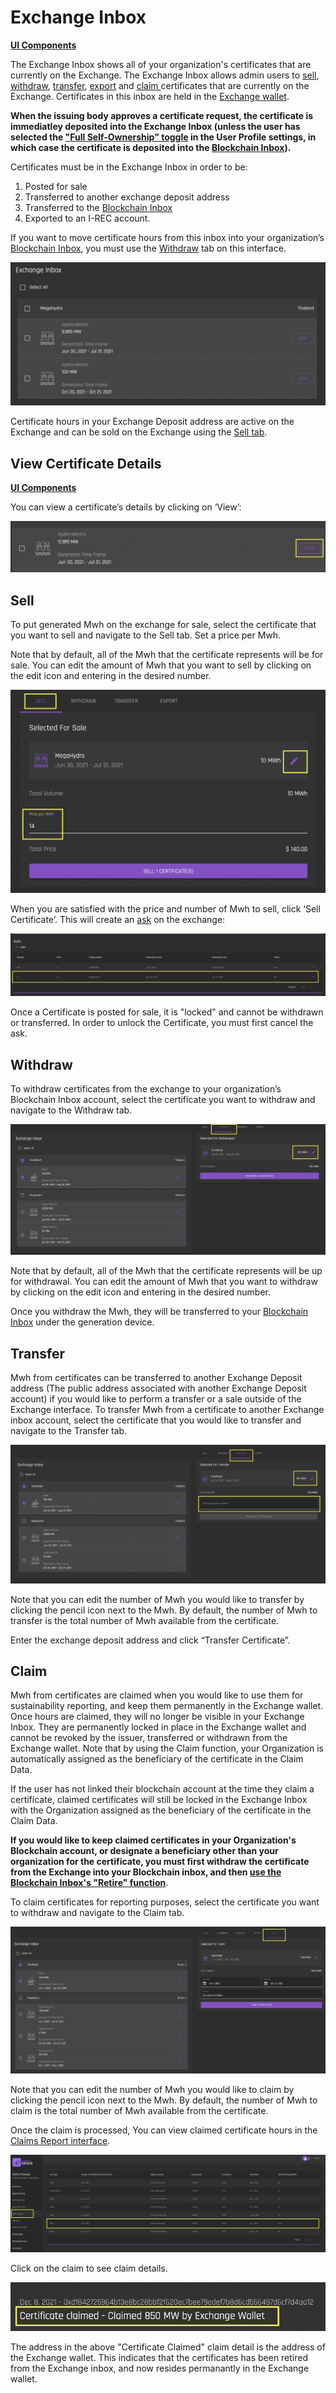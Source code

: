 # Exchange Inbox 
[**UI Components**](https://github.com/energywebfoundation/origin/tree/master/packages/ui/libs/certificate/view/src/pages/ExchangeInboxPage)

The Exchange Inbox shows all of your organization's certificates that are currently on the Exchange. The Exchange Inbox allows admin users to [sell](#sell), [withdraw](#withdraw), [transfer](#transfer), [export](#export) and [claim ](#claim) certificates that are currently on the Exchange. Certificates in this inbox are held in the [Exchange wallet](../user-guide-glossary.md#exchange-wallet).  

**When the issuing body approves a certificate request, the certificate is immediatley deposited into the Exchange Inbox (unless the user has selected the ["Full Self-Ownership" toggle](../user-guide-reg-onboarding.md#full-self-Ownership) in the User Profile settings, in which case the certificate is deposited into the [Blockchain Inbox](./blockchain-inbox.md)).**  

Certificates must be in the Exchange Inbox in order to be:  

1. Posted for sale
2. Transferred to another exchange deposit address
3. Transferred to the [Blockchain Inbox](./blockchain-inbox.md)
4. Exported to an I-REC account. 

If you want to move certificate hours from this inbox into your organization’s [Blockchain Inbox](./blockchain-inbox.md), you must use the [Withdraw](#withdraw) tab on this interface. 

![Certificates-exchangeinbox](../images/certificates/certificates-exchangeinbox.png)  

Certificate hours in your Exchange Deposit address are active on the Exchange and can be sold on the Exchange using the [Sell tab](#sell).

## View Certificate Details
[**UI Components**](https://github.com/energywebfoundation/origin/tree/master/packages/ui/libs/certificate/view/src/pages/DetailViewPage)

You can view a certificate’s details by clicking on ‘View’:

![Certificate-viewdetailsbutton](../images/certificates/certificate-viewdetailsbutton.png)

## Sell 

To put generated Mwh on the exchange for sale, select the certificate that you want to sell and navigate to the Sell tab. Set a price per Mwh. 

Note that by default, all of the Mwh that the certificate represents will be for sale. You can edit the amount of Mwh that you want to sell by clicking on the edit icon and entering in the desired number. 

![certificate-sell](../images/certificates/certificate-sell.png)

When you are satisfied with the price and number of Mwh to sell, click ‘Sell Certificate’. This will create an [ask](../user-guide-glossary.md#ask) on the exchange:

![exchange-ask](../images/exchange/exchange-ask.png)  

Once a Certificate is posted for sale, it is "locked" and cannot be withdrawn or transferred. In order to unlock the Certificate, you must first cancel the ask. 

## Withdraw

To withdraw certificates from the exchange to your organization’s Blockchain Inbox account, select the certificate you want to withdraw and navigate to the Withdraw tab.  

![certificate-exchangeinbox-withdraw](../images/certificates/certificate-exchangeinbox-withdraw.png)

Note that by default, all of the Mwh that the certificate represents will be up for withdrawal. You can edit the amount of Mwh that you want to withdraw by clicking on the edit icon and entering in the desired number.   

Once you withdraw the Mwh, they  will be transferred to your [Blockchain Inbox](./blockchain-inbox.md) under the generation device.

## Transfer

Mwh from certificates can be transferred to another Exchange Deposit address (The public address associated with another Exchange Deposit account) if you would like to perform a transfer or a sale outside of the Exchange interface. To transfer Mwh from a certificate to another Exchange inbox account, select the certificate that you would like to transfer and navigate to the Transfer tab. 

![certificate-exchangeinbox-transfer](../images/certificates/certificate-exchangeinbox-transfer.png)

Note that you can edit the number of Mwh you would like to transfer by clicking the pencil icon next to the Mwh. By default, the number of Mwh to transfer is the total number of Mwh available from the certificate. 

Enter the exchange deposit address and click “Transfer Certificate”. 

## Claim

Mwh from certificates are claimed when you would like to use them for sustainability reporting, and keep them permanently in the Exchange wallet. Once hours are claimed, they will no longer be visible in your Exchange Inbox. They are permanently locked in place in the Exchange wallet and cannot be revoked by the issuer, transferred or withdrawn from the Exchange wallet. Note that by using the Claim function, your Organization is automatically assigned as the beneficiary of the certificate in the Claim Data. 

If the user has not linked their blockchain account at the time they claim a certificate, claimed certificates will still be locked in the Exchange Inbox with the Organization assigned as the beneficiary of the certificate in the Claim Data. 

**If you would like to keep claimed certificates in your Organization's Blockchain account, or designate a beneficiary other than your organization for the certificate, you must first withdraw the certificate from the Exchange into your Blockchain inbox, and then [use the Blockchain Inbox's "Retire" function](./blockchain-inbox.md#retire)**. 


To claim certificates for reporting purposes, select the certificate you want to withdraw and navigate to the Claim tab. 

![certificate-exchangeinbox-claim](../images/certificates/exchangeinbox-claimtab.png)  

Note that you can edit the number of Mwh you would like to claim by clicking the pencil icon next to the Mwh. By default, the number of Mwh to claim is the total number of Mwh available from the certificate. 

Once the claim is processed, You can view claimed certificate hours in the [Claims Report interface](./claims-report.md). 

![claimed-cert](../images/certificates/claimsreport-claimfromcertinbox.png) 

Click on the claim to see claim details. 

![claimed-cert-exchange](../images/certificates/claims-exchangewalletclaim.png) 

The address in the above "Certificate Claimed" claim detail is the address of the Exchange wallet. This indicates that the certificates has been retired from the Exchange inbox, and now resides permanantly in the Exchange wallet.  
















